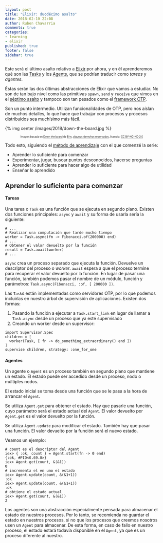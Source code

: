 ```yaml
---
layout: post
title: "Elixir: duodécimo asalto"
date: 2018-02-10 22:08
author: Ruben Chavarria
comments: true
categories: 
- learning
- elixir
published: true
footer: false
sidebar: true
---
```


Este será el último asalto relativo a [Elixir] por ahora, y en él aprenderemos
qué son las [Tasks] y los [Agents], que se podrían traducir como *tareas* y
*agentes*. 

Éstas serán las dos últimas abstracciones de Elixir que vamos a estudiar. No
son de tan bajo nivel como las primitivas `spawn`, `send` y `receive` que vimos
en el [séptimo asalto] y tampoco son tan pesados como el [framework OTP].

Son un punto intermedio. Utilizan funcionalidades de OTP, pero nos aíslan de
muchos detalles, lo que hace que trabajar con procesos y procesos distribuidos
sea muchísimo más fácil.

{% img center /images/2018/down-the-board.jpg %}

<div style="text-align: center">
  <span style="font-size: 60%">
Imagen basada en <a href="https://flic.kr/p/majY5a">Down the board</a> de <a href="https://www.flickr.com/photos/erinthomaswilson/">Erin</a>, <a href="https://creativecommons.org/licenses/by-nc-nd/2.0/">algunos derechos reservados</a>, licencia: <a href="https://creativecommons.org/licenses/by-nc-nd/2.0/">CC BY-NC-ND 2.0</a>
  </span>
</div>

<!-- more -->

Todo esto, siguiendo el [método de aprendizaje] con el que comenzé la serie:

- Aprender lo suficiente para comenzar
- Experimentar, jugar, buscar puntos desconocidos, hacerse preguntas
- Aprender lo suficiente para hacer algo de utilidad
- Enseñar lo aprendido

## Aprender lo suficiente para comenzar

#### Tareas

Una tarea o `Task` es una función que se ejecuta en segundo plano. Existen dos
funciones principales: `async` y `await` y su forma de usarla sería la
siguiente:

```
# ...
# Realizar una computación que tarde mucho tiempo
worker = Task.async(fn -> Fibonacci.of(200000) end)
# ...
# Obtener el valor devuelto por la función
result = Task.await(worker)
# ...
```

`async` crea un proceso separado que ejecuta la función. Devuelve un descriptor
del proceso o *worker*. `await` espera a que el proceso termine para recuperar
el valor devuelto por la función. En lugar de pasar una función, también
podemos pasar el nombre de un módulo, función y parámetros:
`Task.async(Fibonacci, :of, [ 200000 ])`.

Las `Task`s están implementadas como servidores OTP, por lo que podemos
incluirlas en nuestro árbol de supervisión de aplicaciones. Existen dos formas:

1. Pasando la función a ejecutar a `Task.start_link` en lugar de llamar a
   `Task.async` desde un proceso que ya esté supervisado
2. Creando un worker desde un supervisor:

```
import Supervisor.Spec
children = [
  worker(Task, [ fn -> do_something_extraordinary() end ])
]
supervise children, strategy: :one_for_one
```

#### Agentes

Un agente o `Agent` es un proceso también en segundo plano que mantiene un
estado. El estado puede ser accedido desde un proceso, nodo o múltiples nodos.

El estado inicial se toma desde una función que se le pasa a la hora de
arrancar el `Agent`.

Se utiliza `Agent.get` para obtener el estado. Hay que pasarle una función,
cuyo parámetro será el estado actual del `Agent`. El valor devuelto por
`Agent.get` es el valor devuelto por la función.

Se utiliza `Agent.update` para modificar el estado. También hay que pasar una
función. El valor devuelto por la función será el nuevo estado.

Veamos un ejemplo:

```
# count es el descriptor del Agent
iex> { :ok, count } = Agent.start(fn -> 0 end)
{:ok, #PID<0.69.0>}
iex> Agent.get(count, &(&1))
0            
# incrementa el en uno el estado
iex> Agent.update(count, &(&1+1))
:ok          
iex> Agent.update(count, &(&1+1))
:ok          
# obtiene el estado actual
iex> Agent.get(count, &(&1))
2
```

Los agentes son una abstracción especialmente pensada para almacenar el estado
de nuestros procesos. Por lo tanto, se recomienda no guardar el estado en
nuestros procesos, si no que los procesos que creemos nosotros usen un `Agent`
para almacenar. De esta forma, en caso de fallo en nuestro proceso, el estado
estará todavía disponible en el `Agent`, ya que es un proceso diferente al
nuestro.

[Elixir]: http://elixir-lang.org/
[Tasks]: https://hexdocs.pm/elixir/Task.html
[Agents]: https://hexdocs.pm/elixir/Agent.html
[séptimo asalto]: /blog/2016/09/18/elixir-septimo-asalto/
[framework OTP]: http://erlang.org/doc/
[método de aprendizaje]: /blog/2016/01/17/aprendiendo-elixir/


